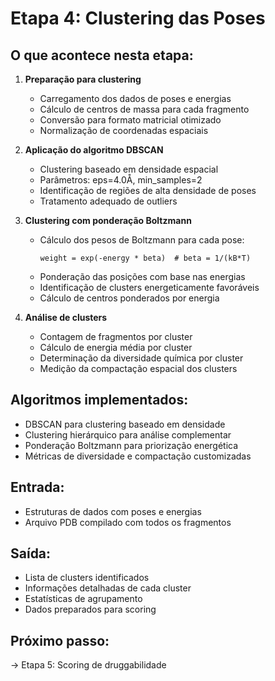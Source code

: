 # Etapa 4: Clustering das Poses

## O que acontece nesta etapa:

1. **Preparação para clustering**
   - Carregamento dos dados de poses e energias
   - Cálculo de centros de massa para cada fragmento
   - Conversão para formato matricial otimizado
   - Normalização de coordenadas espaciais

2. **Aplicação do algoritmo DBSCAN**
   - Clustering baseado em densidade espacial
   - Parâmetros: eps=4.0Å, min_samples=2
   - Identificação de regiões de alta densidade de poses
   - Tratamento adequado de outliers

3. **Clustering com ponderação Boltzmann**
   - Cálculo dos pesos de Boltzmann para cada pose:
     ```
     weight = exp(-energy * beta)  # beta = 1/(kB*T)
     ```
   - Ponderação das posições com base nas energias
   - Identificação de clusters energeticamente favoráveis
   - Cálculo de centros ponderados por energia

4. **Análise de clusters**
   - Contagem de fragmentos por cluster
   - Cálculo de energia média por cluster
   - Determinação da diversidade química por cluster
   - Medição da compactação espacial dos clusters

## Algoritmos implementados:
- DBSCAN para clustering baseado em densidade
- Clustering hierárquico para análise complementar
- Ponderação Boltzmann para priorização energética
- Métricas de diversidade e compactação customizadas

## Entrada:
- Estruturas de dados com poses e energias
- Arquivo PDB compilado com todos os fragmentos

## Saída:
- Lista de clusters identificados
- Informações detalhadas de cada cluster
- Estatísticas de agrupamento
- Dados preparados para scoring

## Próximo passo:
→ Etapa 5: Scoring de druggabilidade
